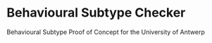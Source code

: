 Behavioural Subtype Checker
===========================

Behavioural Subtype Proof of Concept for the University of Antwerp
